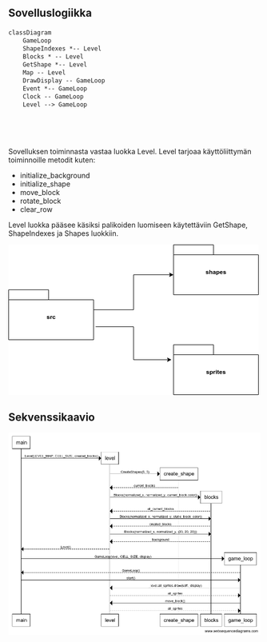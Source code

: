 ## Sovelluslogiikka

```mermaid
classDiagram
	GameLoop
	ShapeIndexes *-- Level 
	Blocks * -- Level
	GetShape *-- Level
	Map -- Level
	DrawDisplay -- GameLoop
	Event *-- GameLoop
	Clock -- GameLoop
	Level --> GameLoop
	
	
	


```

Sovelluksen toiminnasta vastaa luokka Level. Level tarjoaa käyttöliittymän toiminnoille metodit kuten:

- initialize_background
- initialize_shape
- move_block
- rotate_block
- clear_row

Level luokka pääsee käsiksi palikoiden luomiseen käytettäviin GetShape, ShapeIndexes ja Shapes luokkiin.

![Pakkauskaavio](pakkauskaavio.png)


## Sekvenssikaavio

![Sekvenssikaavio](sekvenssikaavio.png)
